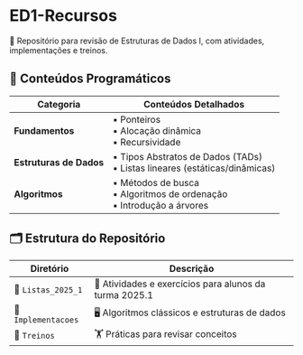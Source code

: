 # ED1-Recursos  

📌 Repositório para revisão de Estruturas de Dados I, com atividades, implementações e treinos. 

## 📌 Conteúdos Programáticos

| Categoria                | Conteúdos Detalhados                                                                 |
|--------------------------|-------------------------------------------------------------------------------------|
| **Fundamentos**          | ▪️ Ponteiros <br> ▪️ Alocação dinâmica <br> ▪️ Recursividade                         |
| **Estruturas de Dados**  | ▪️ Tipos Abstratos de Dados (TADs) <br> ▪️ Listas lineares (estáticas/dinâmicas)     |
| **Algoritmos**           | ▪️ Métodos de busca <br> ▪️ Algoritmos de ordenação <br> ▪️ Introdução a árvores     |


## 🗂️ Estrutura do Repositório

| Diretório            | Descrição                                      |
|----------------------|-----------------------------------------------|
| 📁 `Listas_2025_1`   | 📝 Atividades e exercícios para alunos da turma 2025.1 |
| 📁 `Implementacoes`  | 🖥️ Algoritmos clássicos e estruturas de dados |
| 📁 `Treinos`         | 🏋️ Práticas para revisar conceitos            |
